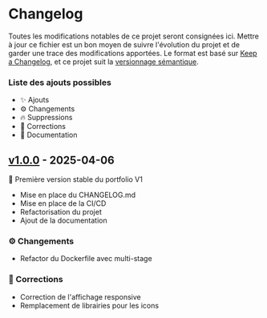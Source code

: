 # Changelog

Toutes les modifications notables de ce projet seront consignées ici.
Mettre à jour ce fichier est un bon moyen de suivre l'évolution du projet et de garder une trace des modifications apportées.
Le format est basé sur [Keep a Changelog](https://keepachangelog.com/en/1.0.0/), et ce projet suit la [versionnage sémantique](https://semver.org/spec/v2.0.0.html).

### Liste des ajouts possibles
- ✨ Ajouts
- ⚙️ Changements
- 🔥 Suppressions
- 🐛 Corrections
- 📝 Documentation


## [v1.0.0] - 2025-04-06
🎉 Première version stable du portfolio V1

- Mise en place du CHANGELOG.md
- Mise en place de la CI/CD
- Refactorisation du projet
- Ajout de la documentation

### ⚙️ Changements
- Refactor du Dockerfile avec multi-stage

### 🐛 Corrections
- Correction de l'affichage responsive
- Remplacement de librairies pour les icons

[unreleased]: https://gitlab.com/web6464113/portfolio_v1/-/commits/main
[v1.0.0]: https://gitlab.com/web6464113/portfolio_v1/-/commits/v1.0.0

